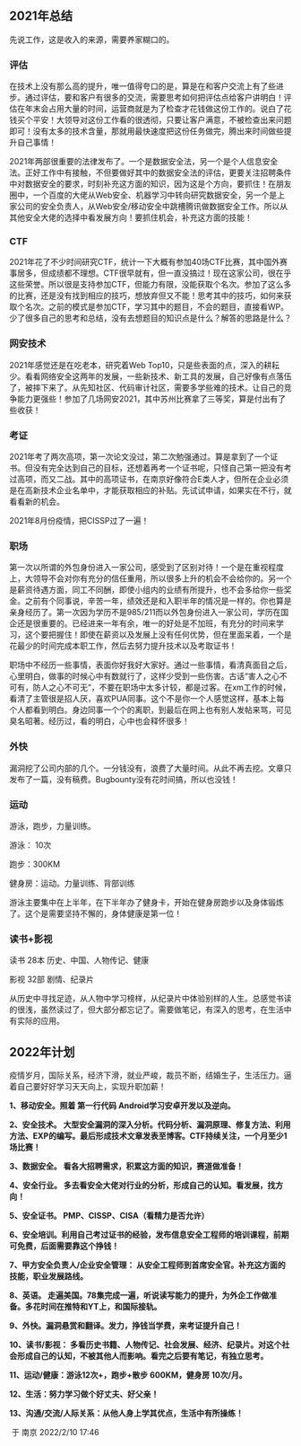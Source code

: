 ## 2021年总结

先说工作，这是收入的来源，需要养家糊口的。

### 评估

在技术上没有那么高的提升，唯一值得夸口的是，算是在和客户交流上有了些进步。通过评估，要和客户有很多的交流，需要思考如何把评估点给客户讲明白！评估在年末会占用大量的时间，运营商就是为了检查才花钱做这份工作的。说白了花钱买个平安！大领导对这份工作看的很透彻，只要让客户满意，不被检查出来问题即可！没有太多的技术含量，那就用最快速度把这份任务做完，腾出来时间做些提升自己事情！

2021年两部很重要的法律发布了。一个是数据安全法，另一个是个人信息安全法。正好工作中有接触，不但要做好其中的数据安全法的评估，更要关注招聘条件中对数据安全的要求，时刻补充这方面的知识，因为这是个方向，要抓住！在朋友圈中，一个百度的大佬从Web安全、机器学习中转向研究数据安全，另一个是上家公司的安全负责人，从Web安全/移动安全中跳槽腾讯做数据安全工作。所以从其他安全大佬的选择中看发展方向！要抓住机会，补充这方面的技能！

### CTF

2021年花了不少时间研究CTF，统计一下大概有参加40场CTF比赛，其中国外赛事居多，但成绩都不理想。CTF很早就有，但一直没搞过！现在这家公司，很在乎这些荣誉。所以很是支持参加CTF，但能力有限，没能获取个名次。参加了这么多的比赛，还是没有找到相应的技巧，想放弃但又不能！思考其中的技巧，如何来获取个名次。之前的模式是参加CTF，学习其中的题目，不会的题目，直接看WP。少了很多自己的思考和总结，没有去想题目的知识点是什么？解答的思路是什么？

### 网安技术

2021年感觉还是在吃老本，研究着Web Top10，只是些表面的点，深入的耕耘少。看看网络安全这两年的发展，一些新技术、新工具的发展，自己好像有点落伍了，被摔下来了。从先知社区、代码审计社区，需要多学些难的技术。让自己的竞争能力更强些！参加了几场网安2021，其中苏州比赛拿了三等奖，算是付出有了些收获！

### 考证

2021年考了两次高项，第一次论文没过，第二次勉强通过。算是拿到了一个证书。但没有完全达到自己的目标，还想着再考一个证书呢，只怪自己第一把没有考过高项，而又二战。其中的高项证书，在南京好像符合E类人才，但所在企业必须是在高新技术企业名单中，才能获取相应的补贴。先试试申请，如果实在不行，就看看新的机会。

2021年8月份疫情，把CISSP过了一遍！

### 职场

第一次以所谓的外包身份进入一家公司，感受到了区别对待！一个是在重视程度上，大领导不会对你有充分的信任重用，所以很多上升的机会不会给你的。另一个是薪资待遇方面，同工不同酬，即使小组内的业绩有所提升，也不会多给你一些奖金。之前有个同事说，辛苦一年，绩效还是和入职半年的情况是一样的。你也算是亲身经历了。第一次因为学历不是985/211而以外包身份进入一家公司，学历在国企还是很重要的。已经进来一年有余，唯一的好处是不加班，有充分的时间来学习，这个要把握住！即使在薪资以及发展上没有任何优势，但在里面呆着，一个是花最少的时间完成本职工作，然后去努力提升技术以及考取证书！

职场中不经历一些事情，表面你好我好大家好。通过一些事情，看清真面目之后，心里明白，做事的时候心中有数就行了，这样少受到一些伤害。古话“害人之心不可有，防人之心不可无”，不要在职场中太多计较，都是过客。在xm工作的时候，看清了主管很是招人厌，喜欢PUA同事。这个不是你一个人感觉这样，基本上每个人都看到明白。身边同事一个个的离职，到最后在网上也有别人发帖来骂，可见臭名昭著。经历过，看的明白，心中也会释怀很多！

### 外快

漏洞挖了公司内部的几个。一分钱没有，浪费了大量时间。从此不再去挖。文章只发布了一篇，没有稿费。Bugbounty没有花时间搞，所以也没钱！

### 运动

游泳，跑步，力量训练。

游泳： 10次

跑步：300KM

健身房：运动。力量训练、背部训练

游泳主要集中在上半年，在下半年办了健身卡，开始在健身房跑步以及身体锻炼了。这个是需要坚持不懈的，身体健康是第一位！

### 读书+影视

读书 28本 历史、中国、人物传记、健康

影视 32部 剧情、纪录片

从历史中寻找足迹，从人物中学习榜样，从纪录片中体验别样的人生。总感觉书读的很浅，虽然读过了，但大部分都忘记了。需要做笔记，有深入的思考，在生活中有实际的应用。

## 2022年计划

疫情岁月，国际关系，经济下滑，就业严峻，裁员不断，结婚生子，生活压力。逼着自己要好好学习天天向上，实现升职加薪！

**1、移动安全。照着 第一行代码 Android学习安卓开发以及逆向。**

**2、安全技术。 大型安全漏洞的深入分析。代码分析、漏洞原理、修复方法、利用方法、EXP的编写。最后形成技术文章发表至博客。CTF持续关注，一个月至少1场比赛！** 

**3、数据安全。 看各大招聘需求，积累这方面的知识，赛道做准备！**

**4、安全行业。 多去看安全大佬对行业的分析，形成自己的认知。看发展，找方向！**

**5、安全证书。 PMP、CISSP、CISA（看精力是否允许）**

**6、安全培训。利用自己考过证书的经验，发布信息安全工程师的培训课程，前期可免费，后面需要靠这个挣钱！**

**7、甲方安全负责人/企业安全管理： 从安全工程师到首席安全官。补充这方面的技能，职业发展路线。**

**8、英语。 走遍美国。78集完成一遍，听说读写能力的提升，为外企工作做准备。多花时间在推特和YT上，和国际接轨。**

**9、外快。漏洞悬赏和翻译。发力，挣钱当学费，来考证提升自己！**

**10、读书/影视： 多看历史书籍、人物传记、社会发展、经济、纪录片。对这个社会形成自己的认知，不被其他人而影响。看完之后要有笔记，有独立思考。**

**11、运动/健康：游泳12次+，跑步+散步 600KM，健身房 10次/月。**

**12、生活：努力学习做个好丈夫、好父亲！**

**13、沟通/交流/人际关系：从他人身上学其优点，生活中有所操练！**



​																																		于 南京 2022/2/10 17:46

